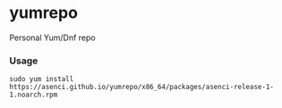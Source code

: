 # yumrepo
Personal Yum/Dnf repo

### Usage
```console
sudo yum install https://asenci.github.io/yumrepo/x86_64/packages/asenci-release-1-1.noarch.rpm
```
